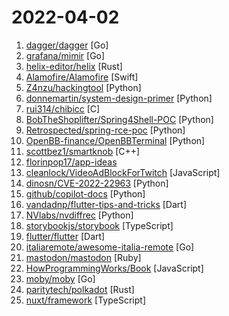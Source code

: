 # 2022-04-02

1. [dagger/dagger](https://github.com/dagger/dagger "A portable devkit for CI/CD pipelines") [Go]
2. [grafana/mimir](https://github.com/grafana/mimir "Grafana Mimir provides horizontally scalable, highly available, multi-tenant, long-term storage for Prometheus.") [Go]
3. [helix-editor/helix](https://github.com/helix-editor/helix "A post-modern modal text editor.") [Rust]
4. [Alamofire/Alamofire](https://github.com/Alamofire/Alamofire "Elegant HTTP Networking in Swift") [Swift]
5. [Z4nzu/hackingtool](https://github.com/Z4nzu/hackingtool "ALL IN ONE Hacking Tool For Hackers") [Python]
6. [donnemartin/system-design-primer](https://github.com/donnemartin/system-design-primer "Learn how to design large-scale systems. Prep for the system design interview. Includes Anki flashcards.") [Python]
7. [rui314/chibicc](https://github.com/rui314/chibicc "A small C compiler") [C]
8. [BobTheShoplifter/Spring4Shell-POC](https://github.com/BobTheShoplifter/Spring4Shell-POC "Spring4Shell Proof Of Concept/Information CVE-2022-22965") [Python]
9. [Retrospected/spring-rce-poc](https://github.com/Retrospected/spring-rce-poc "") [Python]
10. [OpenBB-finance/OpenBBTerminal](https://github.com/OpenBB-finance/OpenBBTerminal "Investment Research for Everyone.") [Python]
11. [scottbez1/smartknob](https://github.com/scottbez1/smartknob "Haptic input knob with software-defined endstops and virtual detents") [C++]
12. [florinpop17/app-ideas](https://github.com/florinpop17/app-ideas "A Collection of application ideas which can be used to improve your coding skills.") 
13. [cleanlock/VideoAdBlockForTwitch](https://github.com/cleanlock/VideoAdBlockForTwitch "Swaps video ads for an ad-free stream.") [JavaScript]
14. [dinosn/CVE-2022-22963](https://github.com/dinosn/CVE-2022-22963 "CVE-2022-22963 PoC") [Python]
15. [github/copilot-docs](https://github.com/github/copilot-docs "Documentation for GitHub Copilot") [Python]
16. [vandadnp/flutter-tips-and-tricks](https://github.com/vandadnp/flutter-tips-and-tricks "A Collection of Flutter and Dart Tips and Tricks") [Dart]
17. [NVlabs/nvdiffrec](https://github.com/NVlabs/nvdiffrec "Official code for the CVPR 2022 (oral) paper Extracting Triangular 3D Models, Materials, and Lighting From Images.") [Python]
18. [storybookjs/storybook](https://github.com/storybookjs/storybook "📓 The UI component explorer. Develop, document, & test React, Vue, Angular, Web Components, Ember, Svelte & more!") [TypeScript]
19. [flutter/flutter](https://github.com/flutter/flutter "Flutter makes it easy and fast to build beautiful apps for mobile and beyond") [Dart]
20. [italiaremote/awesome-italia-remote](https://github.com/italiaremote/awesome-italia-remote "A list of remote-friendly or full-remote companies that targets Italian talents.") [Go]
21. [mastodon/mastodon](https://github.com/mastodon/mastodon "Your self-hosted, globally interconnected microblogging community") [Ruby]
22. [HowProgrammingWorks/Book](https://github.com/HowProgrammingWorks/Book "Metaprogramming. Multi-paradigm approach in the Software Engineering.") [JavaScript]
23. [moby/moby](https://github.com/moby/moby "Moby Project - a collaborative project for the container ecosystem to assemble container-based systems") [Go]
24. [paritytech/polkadot](https://github.com/paritytech/polkadot "Polkadot Node Implementation") [Rust]
25. [nuxt/framework](https://github.com/nuxt/framework "The Hybrid Vue(3) Framework.") [TypeScript]
